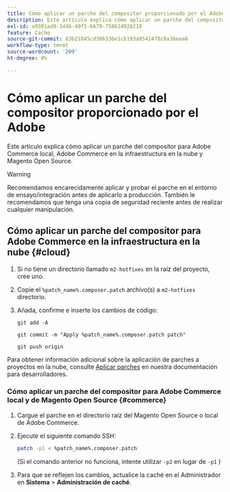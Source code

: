 ```yaml
---
title: Cómo aplicar un parche del compositor proporcionado por el Adobe
description: Este artículo explica cómo aplicar un parche del compositor para Adobe Commerce local, Adobe Commerce en la infraestructura en la nube y Magento Open Source.
exl-id: a9301ad8-1d4b-49f5-b679-758624928219
feature: Cache
source-git-commit: 83b21845cd306336e1cb193a9541478c8a38eea8
workflow-type: tm+mt
source-wordcount: '209'
ht-degree: 0%

---
```


# Cómo aplicar un parche del compositor proporcionado por el Adobe

Este artículo explica cómo aplicar un parche del compositor para Adobe Commerce local, Adobe Commerce en la infraestructura en la nube y Magento Open Source.

>[!WARNING]
>
>Recomendamos encarecidamente aplicar y probar el parche en el entorno de ensayo/integración antes de aplicarlo a producción. También le recomendamos que tenga una copia de seguridad reciente antes de realizar cualquier manipulación.

## Cómo aplicar un parche del compositor para Adobe Commerce en la infraestructura en la nube {#cloud}

1. Si no tiene un directorio llamado `m2-hotfixes` en la raíz del proyecto, cree uno.
1. Copie el `%patch_name%.composer.patch` archivo(s) a `m2-hotfixes` directorio.
1. Añada, confirme e inserte los cambios de código:

   ```git
   git add -A
   ```

   ```git
   git commit -m "Apply %patch_name%.composer.patch patch"
   ```

   ```git
   git push origin
   ```

Para obtener información adicional sobre la aplicación de parches a proyectos en la nube, consulte [Aplicar parches](https://devdocs.magento.com/cloud/project/project-patch.html) en nuestra documentación para desarrolladores.

### Cómo aplicar un parche del compositor para Adobe Commerce local y de Magento Open Source {#commerce}

1. Cargue el parche en el directorio raíz del Magento Open Source o local de Adobe Commerce.
1. Ejecute el siguiente comando SSH:

   ```bash
   patch -p1 < %patch_name%.composer.patch
   ```

   (Si el comando anterior no funciona, intente utilizar `-p2` en lugar de `-p1` )

1. Para que se reflejen los cambios, actualice la caché en el Administrador en **Sistema** > **Administración de caché**.
